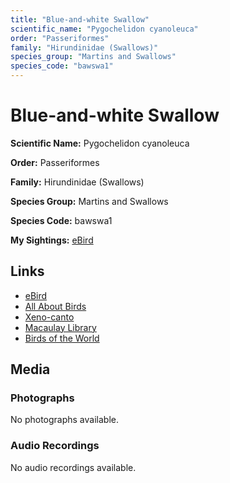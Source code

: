```yaml
---
title: "Blue-and-white Swallow"
scientific_name: "Pygochelidon cyanoleuca"
order: "Passeriformes"
family: "Hirundinidae (Swallows)"
species_group: "Martins and Swallows"
species_code: "bawswa1"
---
```


# Blue-and-white Swallow

**Scientific Name:** Pygochelidon cyanoleuca

**Order:** Passeriformes

**Family:** Hirundinidae (Swallows)

**Species Group:** Martins and Swallows

**Species Code:** bawswa1

**My Sightings:** [eBird](https://ebird.org/lifelist?r=world&time=life&spp=bawswa1)

## Links
* [eBird](https://ebird.org/species/bawswa1) 
* [All About Birds](https://www.allaboutbirds.org/guide/bawswa1) 
* [Xeno-canto](https://www.xeno-canto.org/species/bawswa1) 
* [Macaulay Library](https://search.macaulaylibrary.org/catalog?taxonCode=bawswa1&sort=rating_rank_desc)
* [Birds of the World](https://birdsoftheworld.org/bow/species/bawswa1)

## Media
### Photographs
No photographs available.

### Audio Recordings
No audio recordings available.
